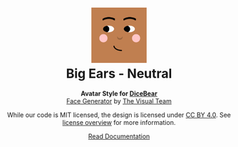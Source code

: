 <h1 align="center"><img src="./tests/svg/0.svg" width="124" /> <br />Big Ears - Neutral</h1>
<p align="center">
  <strong>Avatar Style for <a href="https://dicebear.com/">DiceBear</a></strong><br />
    <a href="https://www.figma.com/community/file/986078800058673824">Face Generator</a>
      by <a href="https://thevisual.team/">The Visual Team</a>
</p>

<p align="center">
  While our code is MIT licensed, the design is licensed under
    <a href="https://creativecommons.org/licenses/by/4.0/">CC BY 4.0</a>.
  See <a href="https://dicebear.com/licenses">license overview</a> for more information.
</p>

<p align="center">
  <a href="https://dicebear.com/styles/big-ears-neutral">
    Read Documentation
  </a>
</p>
